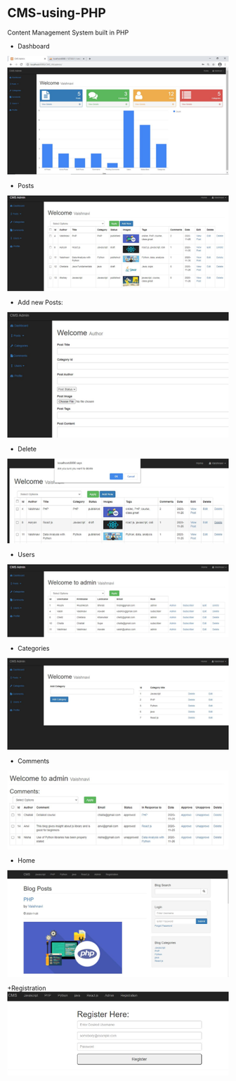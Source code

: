 # CMS-using-PHP
Content Management System built in PHP
 
 
 
+ Dashboard

<img src = "includes/output/dashboard_img.JPG" >

+ Posts 

<img src = "includes/output/Posts_img.JPG">

+ Add new Posts:

<img src = "includes/output/Add post_img.JPG" width=800>

+ Delete
<img src = "includes/output/Delete.JPG" width=800>

+ Users 
<img src = "includes/output/Users_img.JPG">

+ Categories

<img src = "includes/output/categories.JPG">

+ Comments
<img src = "includes/output/Comments.JPG">

+ Home
<img src = "includes/output/Home.JPG">

+Registration
<img src = "includes/output/register.JPG">

